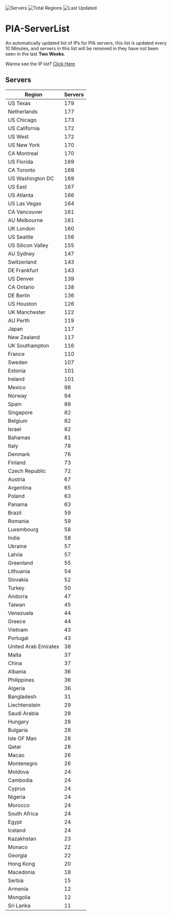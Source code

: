 ![Servers](https://img.shields.io/badge/Servers-7,801-darkgreen)
![Total Regions](https://img.shields.io/badge/Total_Regions-97-darkgreen)
![Last Updated](https://img.shields.io/badge/Last_Updated-December_13_2024_12:01_EST-darkgreen)

# PIA-ServerList
An automatically updated list of IPs for PIA servers, this list is updated every 10 Minutes, and servers in this list will be removed in they have not been seen in the last **Two Weeks**.

Wanna see the IP list? [Click Here](./servers.json)

## Servers
| Region               | Servers |
|----------------------|---------|
| US Texas | 179 |
| Netherlands | 177 |
| US Chicago | 173 |
| US California | 172 |
| US West | 172 |
| US New York | 170 |
| CA Montreal | 170 |
| US Florida | 169 |
| CA Toronto | 169 |
| US Washington DC | 169 |
| US East | 167 |
| US Atlanta | 166 |
| US Las Vegas | 164 |
| CA Vancouver | 161 |
| AU Melbourne | 161 |
| UK London | 160 |
| US Seattle | 156 |
| US Silicon Valley | 155 |
| AU Sydney | 147 |
| Switzerland | 143 |
| DE Frankfurt | 143 |
| US Denver | 139 |
| CA Ontario | 138 |
| DE Berlin | 136 |
| US Houston | 126 |
| UK Manchester | 122 |
| AU Perth | 119 |
| Japan | 117 |
| New Zealand | 117 |
| UK Southampton | 116 |
| France | 110 |
| Sweden | 107 |
| Estonia | 101 |
| Ireland | 101 |
| Mexico | 98 |
| Norway | 94 |
| Spain | 89 |
| Singapore | 82 |
| Belgium | 82 |
| Israel | 82 |
| Bahamas | 81 |
| Italy | 78 |
| Denmark | 76 |
| Finland | 73 |
| Czech Republic | 72 |
| Austria | 67 |
| Argentina | 65 |
| Poland | 63 |
| Panama | 63 |
| Brazil | 59 |
| Romania | 59 |
| Luxembourg | 58 |
| India | 58 |
| Ukraine | 57 |
| Latvia | 57 |
| Greenland | 55 |
| Lithuania | 54 |
| Slovakia | 52 |
| Turkey | 50 |
| Andorra | 47 |
| Taiwan | 45 |
| Venezuela | 44 |
| Greece | 44 |
| Vietnam | 43 |
| Portugal | 43 |
| United Arab Emirates | 38 |
| Malta | 37 |
| China | 37 |
| Albania | 36 |
| Philippines | 36 |
| Algeria | 36 |
| Bangladesh | 31 |
| Liechtenstein | 29 |
| Saudi Arabia | 28 |
| Hungary | 28 |
| Bulgaria | 28 |
| Isle OF Man | 28 |
| Qatar | 28 |
| Macao | 26 |
| Montenegro | 26 |
| Moldova | 24 |
| Cambodia | 24 |
| Cyprus | 24 |
| Nigeria | 24 |
| Morocco | 24 |
| South Africa | 24 |
| Egypt | 24 |
| Iceland | 24 |
| Kazakhstan | 23 |
| Monaco | 22 |
| Georgia | 22 |
| Hong Kong | 20 |
| Macedonia | 18 |
| Serbia | 15 |
| Armenia | 12 |
| Mongolia | 12 |
| Sri Lanka | 11 |
